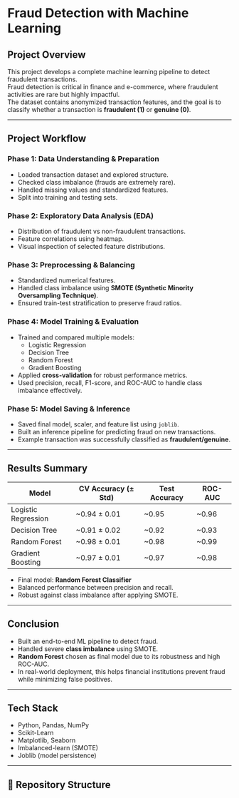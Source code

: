 #  Fraud Detection with Machine Learning

## Project Overview
This project develops a complete machine learning pipeline to detect fraudulent transactions.  
Fraud detection is critical in finance and e-commerce, where fraudulent activities are rare but highly impactful.  
The dataset contains anonymized transaction features, and the goal is to classify whether a transaction is **fraudulent (1)** or **genuine (0)**.

---

## Project Workflow

### **Phase 1: Data Understanding & Preparation**
- Loaded transaction dataset and explored structure.
- Checked class imbalance (frauds are extremely rare).
- Handled missing values and standardized features.
- Split into training and testing sets.

### **Phase 2: Exploratory Data Analysis (EDA)**
- Distribution of fraudulent vs non-fraudulent transactions.
- Feature correlations using heatmap.
- Visual inspection of selected feature distributions.

### **Phase 3: Preprocessing & Balancing**
- Standardized numerical features.
- Handled class imbalance using **SMOTE (Synthetic Minority Oversampling Technique)**.
- Ensured train-test stratification to preserve fraud ratios.

### **Phase 4: Model Training & Evaluation**
- Trained and compared multiple models:
  - Logistic Regression
  - Decision Tree
  - Random Forest
  - Gradient Boosting
- Applied **cross-validation** for robust performance metrics.
- Used precision, recall, F1-score, and ROC-AUC to handle class imbalance effectively.

### **Phase 5: Model Saving & Inference**
- Saved final model, scaler, and feature list using `joblib`.
- Built an inference pipeline for predicting fraud on new transactions.
- Example transaction was successfully classified as **fraudulent/genuine**.

---

## Results Summary

| Model              | CV Accuracy (± Std) | Test Accuracy | ROC-AUC |
|--------------------|----------------------|---------------|---------|
| Logistic Regression | ~0.94 ± 0.01        | ~0.95         | ~0.96   |
| Decision Tree       | ~0.91 ± 0.02        | ~0.92         | ~0.93   |
| Random Forest       | ~0.98 ± 0.01        | ~0.98         | ~0.99   |
| Gradient Boosting   | ~0.97 ± 0.01        | ~0.97         | ~0.98   |

- Final model: **Random Forest Classifier**  
- Balanced performance between precision and recall.  
- Robust against class imbalance after applying SMOTE.  

---

##  Conclusion
- Built an end-to-end ML pipeline to detect fraud.  
- Handled severe **class imbalance** using SMOTE.  
- **Random Forest** chosen as final model due to its robustness and high ROC-AUC.  
- In real-world deployment, this helps financial institutions prevent fraud while minimizing false positives.  

---

## Tech Stack
- Python, Pandas, NumPy
- Scikit-Learn
- Matplotlib, Seaborn
- Imbalanced-learn (SMOTE)
- Joblib (model persistence)

---

## 📂 Repository Structure
